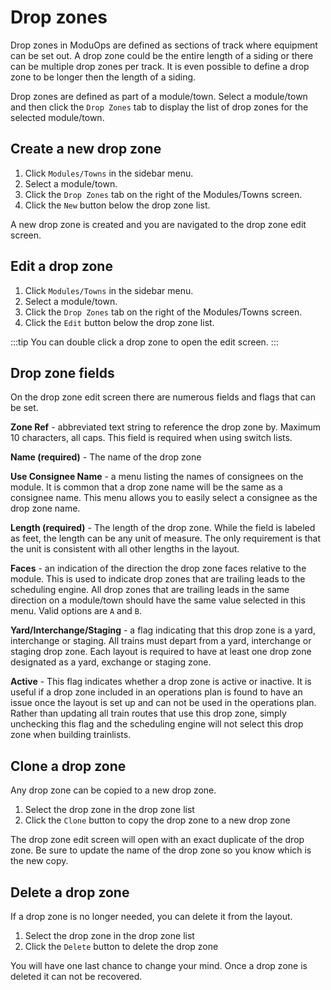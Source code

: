 # Drop zones

Drop zones in ModuOps are defined as sections of track where equipment can be set out. A drop zone could be the entire length of a siding or there can be multiple drop zones per track. It is even possible to define a drop zone to be longer then the length of a siding.

Drop zones are defined as part of a module/town. Select a module/town and then click the `Drop Zones` tab to display the list of drop zones for the selected module/town.

## Create a new drop zone

1. Click `Modules/Towns` in the sidebar menu.
2. Select a module/town.
3. Click the `Drop Zones` tab on the right of the Modules/Towns screen.
4. Click the `New` button below the drop zone list.

A new drop zone is created and you are navigated to the drop zone edit screen.

## Edit a drop zone

1. Click `Modules/Towns` in the sidebar menu.
2. Select a module/town.
3. Click the `Drop Zones` tab on the right of the Modules/Towns screen.
4. Click the `Edit` button below the drop zone list.

:::tip
You can double click a drop zone to open the edit screen.
:::

## Drop zone fields

On the drop zone edit screen there are numerous fields and flags that can be set.

**Zone Ref** - abbreviated text string to reference the drop zone by. Maximum 10 characters, all caps. This field is required when using switch lists.

**Name (required)** - The name of the drop zone

**Use Consignee Name** - a menu listing the names of consignees on the module. It is common that a drop zone name will be the same as a consignee name. This menu allows you to easily select a consignee as the drop zone name.

**Length (required)** - The length of the drop zone. While the field is labeled as feet, the length can be any unit of measure. The only requirement is that the unit is consistent with all other lengths in the layout.

**Faces** - an indication of the direction the drop zone faces relative to the module. This is used to indicate drop zones that are trailing leads to the scheduling engine. All drop zones that are trailing leads in the same direction on a module/town should have the same value selected in this menu. Valid options are `A` and `B`.

**Yard/Interchange/Staging** - a flag indicating that this drop zone is a yard, interchange or staging. All trains must depart from a yard, interchange or staging drop zone. Each layout is required to have at least one drop zone designated as a yard, exchange or staging zone.

**Active** - This flag indicates whether a drop zone is active or inactive. It is useful if a drop zone included in an operations plan is found to have an issue once the layout is set up and can not be used in the operations plan. Rather than updating all train routes that use this drop zone, simply unchecking this flag and the scheduling engine will not select this drop zone when building trainlists.

## Clone a drop zone

Any drop zone can be copied to a new drop zone.

1. Select the drop zone in the drop zone list
2. Click the `Clone` button to copy the drop zone to a new drop zone

The drop zone edit screen will open with an exact duplicate of the drop zone. Be sure to update the name of the drop zone so you know which is the new copy.

## Delete a drop zone

If a drop zone is no longer needed, you can delete it from the layout.

1. Select the drop zone in the drop zone list
2. Click the `Delete` button to delete the drop zone

You will have one last chance to change your mind. Once a drop zone is deleted it can not be recovered.
